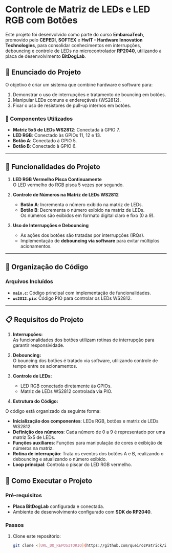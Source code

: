 # Controle de Matriz de LEDs e LED RGB com Botões

Este projeto foi desenvolvido como parte do curso **EmbarcaTech**, promovido pelo **CEPEDI**, **SOFTEX** e **HwIT - Hardware Innovation Technologies**, para consolidar conhecimentos em interrupções, debouncing e controle de LEDs no microcontrolador **RP2040**, utilizando a placa de desenvolvimento **BitDogLab**.

## 📝 Enunciado do Projeto

O objetivo é criar um sistema que combine hardware e software para:
1. Demonstrar o uso de interrupções e tratamento de bouncing em botões.
2. Manipular LEDs comuns e endereçáveis (WS2812).
3. Fixar o uso de resistores de pull-up internos em botões.

### 🔧 Componentes Utilizados
- **Matriz 5x5 de LEDs WS2812**: Conectada à GPIO 7.
- **LED RGB**: Conectado às GPIOs 11, 12 e 13.
- **Botão A**: Conectado à GPIO 5.
- **Botão B**: Conectado à GPIO 6.

---

## 🎯 Funcionalidades do Projeto

1. **LED RGB Vermelho Pisca Continuamente**  
   O LED vermelho do RGB pisca 5 vezes por segundo.
   
2. **Controle de Números na Matriz de LEDs WS2812**  
   - **Botão A**: Incrementa o número exibido na matriz de LEDs.  
   - **Botão B**: Decrementa o número exibido na matriz de LEDs.  
   Os números são exibidos em formato digital claro e fixo (0 a 9).

3. **Uso de Interrupções e Debouncing**  
   - As ações dos botões são tratadas por interrupções (IRQs).  
   - Implementação de **debouncing via software** para evitar múltiplos acionamentos.

---

## 📂 Organização do Código

### Arquivos Incluídos
- **`main.c`**: Código principal com implementação de funcionalidades.
- **`ws2812.pio`**: Código PIO para controlar os LEDs WS2812.

---

## 📋 Requisitos do Projeto

1. **Interrupções:**  
   As funcionalidades dos botões utilizam rotinas de interrupção para garantir responsividade.  

2. **Debouncing:**  
   O bouncing dos botões é tratado via software, utilizando controle de tempo entre os acionamentos.  

3. **Controle de LEDs:**  
   - LED RGB conectado diretamente às GPIOs.  
   - Matriz de LEDs WS2812 controlada via PIO.

4. **Estrutura do Código:**

O código está organizado da seguinte forma:

- **Inicialização dos componentes**: LEDs RGB, botões e matriz de LEDs WS2812.
- **Definição dos números**: Cada número de 0 a 9 é representado por uma matriz 5x5 de LEDs.
- **Funções auxiliares**: Funções para manipulação de cores e exibição de números na matriz.
- **Rotina de interrupção**: Trata os eventos dos botões A e B, realizando o debouncing e atualizando o número exibido.
- **Loop principal**: Controla o piscar do LED RGB vermelho.

## 🚀 Como Executar o Projeto

### Pré-requisitos
- **Placa BitDogLab** configurada e conectada.
- Ambiente de desenvolvimento configurado com **SDK do RP2040**.

### Passos
1. Clone este repositório:
   ```bash
   git clone <[URL_DO_REPOSITORIO](https://github.com/queirozPatrick/interrupcoes)>
